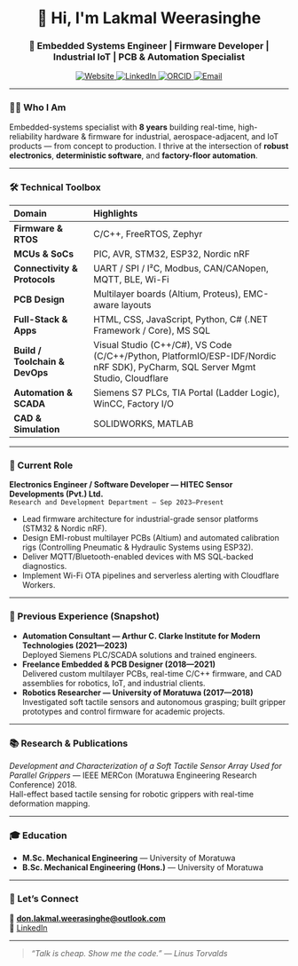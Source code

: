 <h1 align="center">👋 Hi, I'm Lakmal Weerasinghe</h1>
<h3 align="center">🔧 Embedded Systems Engineer | Firmware Developer | Industrial IoT | PCB & Automation Specialist</h3>

<p align="center">
  <a href="https://lakmalweerasinghe.com/">
    <img src="https://img.shields.io/badge/Website-Portfolio-orange?style=flat&logo=google-chrome" alt="Website">
  </a>
  <a href="https://linkedin.com/in/don-lakmal-weerasinghe">
    <img src="https://img.shields.io/badge/LinkedIn-Profile-blue?style=flat&logo=linkedin" alt="LinkedIn">
  </a>
  <a href="https://orcid.org/0000-0004-1372-0207">
    <img src="https://img.shields.io/badge/ORCID-0000--0004--1372--0207-a6ce39?style=flat&logo=orcid" alt="ORCID">
  </a>
  <a href="mailto:don.lakmal.weerasinghe@outlook.com">
    <img src="https://img.shields.io/badge/Email-Contact-green?style=flat&logo=microsoft-outlook" alt="Email">
  </a>
</p>

---

### 👨‍💻 Who I Am
Embedded-systems specialist with **8 years** building real-time, high-reliability hardware & firmware for industrial, aerospace-adjacent, and IoT products — from concept to production. I thrive at the intersection of **robust electronics**, **deterministic software**, and **factory-floor automation**.

---

### 🛠️ Technical Toolbox
| Domain | Highlights |
| :--- | :--- |
| **Firmware & RTOS** | C/C++, FreeRTOS, Zephyr |
| **MCUs & SoCs** | PIC, AVR, STM32, ESP32, Nordic nRF |
| **Connectivity & Protocols** | UART / SPI / I²C, Modbus, CAN/CANopen, MQTT, BLE, Wi-Fi |
| **PCB Design** | Multilayer boards (Altium, Proteus), EMC-aware layouts |
| **Full-Stack & Apps** | HTML, CSS, JavaScript, Python, C# (.NET Framework / Core), MS SQL |
| **Build / Toolchain & DevOps** | Visual Studio (C++/C#), VS Code (C/C++/Python, PlatformIO/ESP-IDF/Nordic nRF SDK), PyCharm, SQL Server Mgmt Studio, Cloudflare |
| **Automation & SCADA** | Siemens S7 PLCs, TIA Portal (Ladder Logic), WinCC, Factory I/O |
| **CAD & Simulation** | SOLIDWORKS, MATLAB |

---

### 🏢 Current Role
**Electronics Engineer / Software Developer — HITEC Sensor Developments (Pvt.) Ltd.**  
`Research and Development Department — Sep 2023—Present`  
- Lead firmware architecture for industrial-grade sensor platforms (STM32 & Nordic nRF).  
- Design EMI-robust multilayer PCBs (Altium) and automated calibration rigs (Controlling Pneumatic & Hydraulic Systems using ESP32).  
- Deliver MQTT/Bluetooth-enabled devices with MS SQL-backed diagnostics.  
- Implement Wi-Fi OTA pipelines and serverless alerting with Cloudflare Workers.

---

### 🔄 Previous Experience (Snapshot)
- **Automation Consultant — Arthur C. Clarke Institute for Modern Technologies (2021—2023)**  
  Deployed Siemens PLC/SCADA solutions and trained engineers.  
- **Freelance Embedded & PCB Designer (2018—2021)**  
  Delivered custom multilayer PCBs, real-time C/C++ firmware, and CAD assemblies for robotics, IoT, and industrial clients.
- **Robotics Researcher — University of Moratuwa (2017—2018)**  
  Investigated soft tactile sensors and autonomous grasping; built gripper prototypes and control firmware for academic projects.

---

### 📚 Research & Publications
*Development and Characterization of a Soft Tactile Sensor Array Used for Parallel Grippers* — IEEE MERCon (Moratuwa Engineering Research Conference) 2018.  
Hall-effect based tactile sensing for robotic grippers with real-time deformation mapping.  

---

### 🎓 Education
- **M.Sc. Mechanical Engineering** — University of Moratuwa  
- **B.Sc. Mechanical Engineering (Hons.)** — University of Moratuwa  

---

### 🤝 Let’s Connect
💌 **don.lakmal.weerasinghe@outlook.com**  
🔗 [LinkedIn](https://linkedin.com/in/don-lakmal-weerasinghe)

---

> *“Talk is cheap. Show me the code.” — Linus Torvalds*
